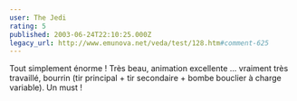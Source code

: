 ```yaml
---
user: The Jedi
rating: 5
published: 2003-06-24T22:10:25.000Z
legacy_url: http://www.emunova.net/veda/test/128.htm#comment-625
---
```

Tout simplement énorme ! Très beau, animation excellente ... vraiment très travaillé, bourrin (tir principal + tir secondaire + bombe bouclier à charge variable). Un must !